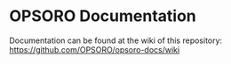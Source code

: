# OPSORO Documentation
Documentation can be found at the wiki of this repository:
https://github.com/OPSORO/opsoro-docs/wiki
